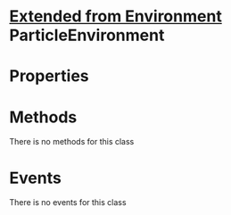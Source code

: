 # [Extended from Environment](Environment.md) ParticleEnvironment 
 
# Properties



# Methods
There is no methods for this class

# Events
There is no events for this class


